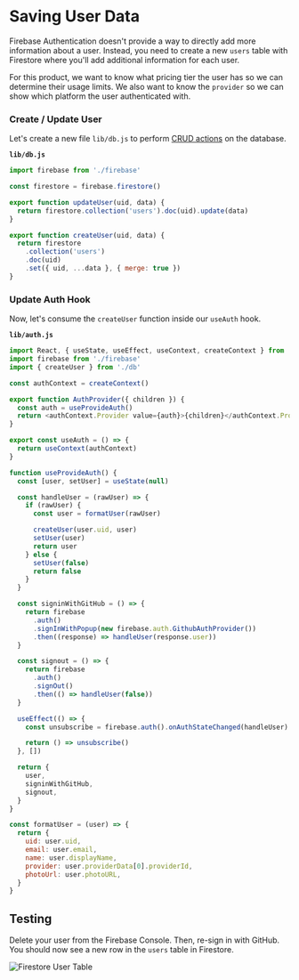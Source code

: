 # Saving User Data

Firebase Authentication doesn't provide a way to directly add more information about a user. Instead, you need to create a new `users` table with Firestore where you'll add additional information for each user.

For this product, we want to know what pricing tier the user has so we can determine their usage limits. We also want to know the `provider` so we can show which platform the user authenticated with.

### Create / Update User

Let's create a new file `lib/db.js` to perform [CRUD actions](https://en.wikipedia.org/wiki/Create,_read,_update_and_delete) on the database.

**`lib/db.js`**

```js
import firebase from './firebase'

const firestore = firebase.firestore()

export function updateUser(uid, data) {
  return firestore.collection('users').doc(uid).update(data)
}

export function createUser(uid, data) {
  return firestore
    .collection('users')
    .doc(uid)
    .set({ uid, ...data }, { merge: true })
}
```

### Update Auth Hook

Now, let's consume the `createUser` function inside our `useAuth` hook.

**`lib/auth.js`**

```javascript {3,23}
import React, { useState, useEffect, useContext, createContext } from 'react'
import firebase from './firebase'
import { createUser } from './db'

const authContext = createContext()

export function AuthProvider({ children }) {
  const auth = useProvideAuth()
  return <authContext.Provider value={auth}>{children}</authContext.Provider>
}

export const useAuth = () => {
  return useContext(authContext)
}

function useProvideAuth() {
  const [user, setUser] = useState(null)

  const handleUser = (rawUser) => {
    if (rawUser) {
      const user = formatUser(rawUser)

      createUser(user.uid, user)
      setUser(user)
      return user
    } else {
      setUser(false)
      return false
    }
  }

  const signinWithGitHub = () => {
    return firebase
      .auth()
      .signInWithPopup(new firebase.auth.GithubAuthProvider())
      .then((response) => handleUser(response.user))
  }

  const signout = () => {
    return firebase
      .auth()
      .signOut()
      .then(() => handleUser(false))
  }

  useEffect(() => {
    const unsubscribe = firebase.auth().onAuthStateChanged(handleUser)

    return () => unsubscribe()
  }, [])

  return {
    user,
    signinWithGitHub,
    signout,
  }
}

const formatUser = (user) => {
  return {
    uid: user.uid,
    email: user.email,
    name: user.displayName,
    provider: user.providerData[0].providerId,
    photoUrl: user.photoURL,
  }
}
```

## Testing

Delete your user from the Firebase Console. Then, re-sign in with GitHub. You should now see a new row in the `users` table in Firestore.

![Firestore User Table](/firestore-user-created.png)
